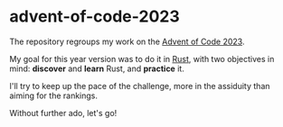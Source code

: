 # advent-of-code-2023

The repository regroups my work on the [Advent of Code 2023](https://adventofcode.com/).

My goal for this year version was to do it in [Rust](https://www.rust-lang.org/), with two objectives in mind: **discover** and **learn** Rust, and **practice** it.

I'll try to keep up the pace of the challenge, more in the assiduity than aiming for the rankings.

Without further ado, let's go!
